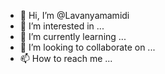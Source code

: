 - 👋 Hi, I’m @Lavanyamamidi
- 👀 I’m interested in ...
- 🌱 I’m currently learning ...
- 💞️ I’m looking to collaborate on ...
- 📫 How to reach me ...

<!---
Lavanyamamidi/Lavanyamamidi is a ✨ special ✨ repository because its `README.md` (this file) appears on your GitHub profile.
You can click the Preview link to take a look at your changes.
--->
